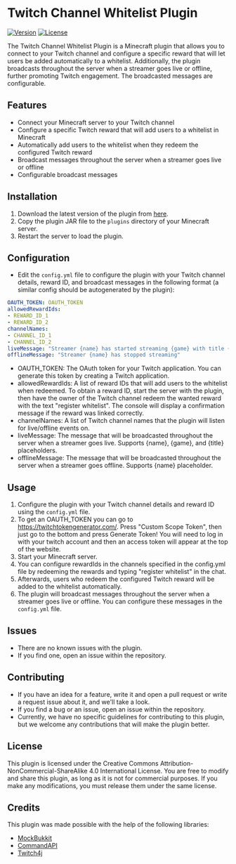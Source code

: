 # Twitch Channel Whitelist Plugin

[![Version](https://img.shields.io/badge/version-1.3.3-green)](https://github.com/tatanpoker09/TwitchWhitelister/releases/tag/1.3.3)
[![License](https://img.shields.io/badge/license-Creative_Commons_Attribution--NonCommercial--ShareAlike_4.0_International-blue)](https://creativecommons.org/licenses/by-nc-sa/4.0/)


The Twitch Channel Whitelist Plugin is a Minecraft plugin that allows you to connect to your Twitch channel and configure a specific reward that will let users be added automatically to a whitelist. Additionally, the plugin broadcasts throughout the server when a streamer goes live or offline, further promoting Twitch engagement. The broadcasted messages are configurable.

## Features

- Connect your Minecraft server to your Twitch channel
- Configure a specific Twitch reward that will add users to a whitelist in Minecraft
- Automatically add users to the whitelist when they redeem the configured Twitch reward
- Broadcast messages throughout the server when a streamer goes live or offline
- Configurable broadcast messages

## Installation

1. Download the latest version of the plugin from [here](https://github.com/Community-Craft/TwitchBot/releases).
2. Copy the plugin JAR file to the `plugins` directory of your Minecraft server.
3. Restart the server to load the plugin.

## Configuration

- Edit the `config.yml` file to configure the plugin with your Twitch channel details, reward ID, and broadcast messages in the following format (a similar config should be autogenerated by the plugin):
```yaml
OAUTH_TOKEN: OAUTH_TOKEN
allowedRewardIds:
- REWARD_ID_1
- REWARD_ID_2
channelNames:
- CHANNEL_ID_1
- CHANNEL_ID_2
liveMessage: "Streamer {name} has started streaming {game} with title {title}"
offlineMessage: "Streamer {name} has stopped streaming"
```
- OAUTH_TOKEN: The OAuth token for your Twitch application. You can generate this token by creating a Twitch application.
- allowedRewardIds: A list of reward IDs that will add users to the whitelist when redeemed. To obtain a reward ID, start the server with the plugin, then have the owner of the Twitch channel redeem the wanted reward with the text "register whitelist". The console will display a confirmation message if the reward was linked correctly.
- channelNames: A list of Twitch channel names that the plugin will listen for live/offline events on.
- liveMessage: The message that will be broadcasted throughout the server when a streamer goes live. Supports {name}, {game}, and {title} placeholders.
- offlineMessage: The message that will be broadcasted throughout the server when a streamer goes offline. Supports {name} placeholder.

## Usage

1. Configure the plugin with your Twitch channel details and reward ID using the `config.yml` file.
2. To get an OAUTH_TOKEN you can go to https://twitchtokengenerator.com/. Press "Custom Scope Token", then just go to the bottom and press Generate Token! You will need to log in with your twitch account and then an access token will appear at the top of the website.
3. Start your Minecraft server.
4. You can configure rewardIds in the channels specified in the config.yml file by redeeming the rewards and typing "register whitelist" in the chat.
5. Afterwards, users who redeem the configured Twitch reward will be added to the whitelist automatically.
6. The plugin will broadcast messages throughout the server when a streamer goes live or offline. You can configure these messages in the `config.yml` file.

## Issues

- There are no known issues with the plugin.
- If you find one, open an issue within the repository.

## Contributing

- If you have an idea for a feature, write it and open a pull request or write a request issue about it, and we'll take a look.
-  If you find a bug or an issue, open an issue within the repository.
-  Currently, we have no specific guidelines for contributing to this plugin, but we welcome any contributions that will make the plugin better.

## License
   This plugin is licensed under the Creative Commons Attribution-NonCommercial-ShareAlike 4.0 International License. You are free to modify and share this plugin, as long as it is not for commercial purposes. If you make any modifications, you must release them under the same license.

## Credits
This plugin was made possible with the help of the following libraries:

- [MockBukkit](https://github.com/MockBukkit/MockBukkit/)
- [CommandAPI](https://github.com/JorelAli/CommandAPI/)
- [Twitch4j](https://github.com/twitch4j/twitch4j)
